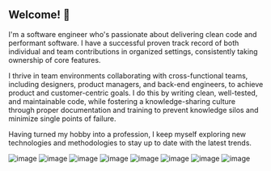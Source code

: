 ## Welcome! 👋

I'm a software engineer who's passionate about delivering clean code and performant software. I have a successful proven track record of both individual and team contributions in organized settings, consistently taking ownership of core features.

I thrive in team environments collaborating with cross-functional teams, including designers, product managers, and back-end engineers, to achieve product and customer-centric goals. I do this by writing clean, well-tested, and maintainable code, while fostering a knowledge-sharing culture through proper documentation and training to prevent knowledge silos and minimize single points of failure. 

Having turned my hobby into a profession, I keep myself exploring new technologies and methodologies to stay up to date with the latest trends.

![image](https://img.shields.io/badge/TypeScript-007ACC?style=for-the-badge&logo=typescript&logoColor=white)
![image](https://img.shields.io/badge/React-20232A?style=for-the-badge&logo=react&logoColor=61DAFB)
![image](https://img.shields.io/badge/Redux-593D88?style=for-the-badge&logo=redux&logoColor=white)
![image](https://img.shields.io/badge/Tailwind_CSS-38B2AC?style=for-the-badge&logo=tailwind-css&logoColor=white)
![image](https://img.shields.io/badge/Node%20js-339933?style=for-the-badge&logo=nodedotjs&logoColor=white)
![image](https://img.shields.io/badge/Python-FFD43B?style=for-the-badge&logo=python&logoColor=blue)
![image](https://img.shields.io/badge/Arch_Linux-1793D1?style=for-the-badge&logo=arch-linux&logoColor=white)
![image](https://img.shields.io/badge/Docker-2CA5E0?style=for-the-badge&logo=docker&logoColor=white)

